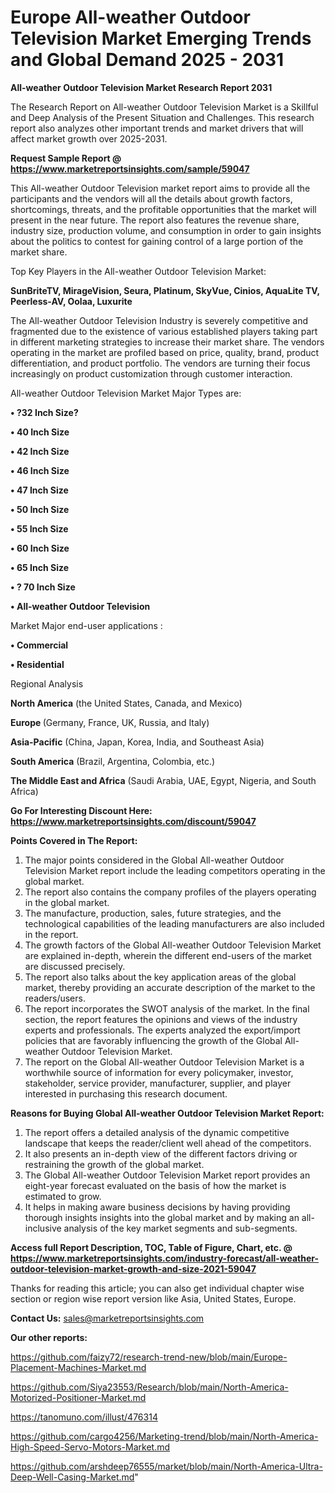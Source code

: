 # Europe All-weather Outdoor Television Market Emerging Trends and Global Demand 2025 - 2031

<strong>All-weather Outdoor Television Market Research Report 2031</strong>

The Research Report on All-weather Outdoor Television Market is a Skillful and Deep Analysis of the Present Situation and Challenges. This research report also analyzes other important trends and market drivers that will affect market growth over 2025-2031.

<strong>Request Sample Report @ <a href=https://www.marketreportsinsights.com/sample/59047>https://www.marketreportsinsights.com/sample/59047</a></strong>

This All-weather Outdoor Television market report aims to provide all the participants and the vendors will all the details about growth factors, shortcomings, threats, and the profitable opportunities that the market will present in the near future. The report also features the revenue share, industry size, production volume, and consumption in order to gain insights about the politics to contest for gaining control of a large portion of the market share.

Top Key Players in the All-weather Outdoor Television Market:

<strong>SunBriteTV, MirageVision, Seura, Platinum, SkyVue, Cinios, AquaLite TV, Peerless-AV, Oolaa, Luxurite</strong>

The All-weather Outdoor Television Industry is severely competitive and fragmented due to the existence of various established players taking part in different marketing strategies to increase their market share. The vendors operating in the market are profiled based on price, quality, brand, product differentiation, and product portfolio. The vendors are turning their focus increasingly on product customization through customer interaction.

All-weather Outdoor Television Market Major Types are:

<strong>• ?32 Inch Size?

• 40 Inch Size

• 42 Inch Size

• 46 Inch Size

• 47 Inch Size

• 50 Inch Size

• 55 Inch Size

• 60 Inch Size

• 65 Inch Size

• ? 70 Inch Size

• All-weather Outdoor Television</strong>

Market Major end-user applications :

<strong>• Commercial

• Residential</strong>

Regional Analysis

</u><strong><b>North America</b></strong> (the United States, Canada, and Mexico)

<strong><b>Europe </b></strong>(Germany, France, UK, Russia, and Italy)

<strong><b>Asia-Pacific</b></strong> (China, Japan, Korea, India, and Southeast Asia)

<strong><b>South America</b></strong> (Brazil, Argentina, Colombia, etc.)

<strong><b>The Middle East and Africa</b></strong> (Saudi Arabia, UAE, Egypt, Nigeria, and South Africa)

<strong>Go For Interesting Discount Here: <a href=https://www.marketreportsinsights.com/discount/59047>https://www.marketreportsinsights.com/discount/59047</a></strong>

<strong>Points Covered in The Report:</strong>
<ol>
  <li>The major points considered in the Global All-weather Outdoor Television Market report include the leading competitors operating in the global market.</li>
  <li>The report also contains the company profiles of the players operating in the global market.</li>
  <li>The manufacture, production, sales, future strategies, and the technological capabilities of the leading manufacturers are also included in the report.</li>
  <li>The growth factors of the Global All-weather Outdoor Television Market are explained in-depth, wherein the different end-users of the market are discussed precisely.</li>
  <li>The report also talks about the key application areas of the global market, thereby providing an accurate description of the market to the readers/users.</li>
  <li>The report incorporates the SWOT analysis of the market. In the final section, the report features the opinions and views of the industry experts and professionals. The experts analyzed the export/import policies that are favorably influencing the growth of the Global All-weather Outdoor Television Market.</li>
  <li>The report on the Global All-weather Outdoor Television Market is a worthwhile source of information for every policymaker, investor, stakeholder, service provider, manufacturer, supplier, and player interested in purchasing this research document.</li>
</ol>
<strong>Reasons for Buying Global All-weather Outdoor Television Market Report:</strong>

<ol>
  <li>The report offers a detailed analysis of the dynamic competitive landscape that keeps the reader/client well ahead of the competitors.</li>
  <li>It also presents an in-depth view of the different factors driving or restraining the growth of the global market.</li>
  <li>The Global All-weather Outdoor Television Market report provides an eight-year forecast evaluated on the basis of how the market is estimated to grow.</li>
  <li>It helps in making aware business decisions by having providing thorough insights insights into the global market and by making an all-inclusive analysis of the key market segments and sub-segments.</li>
</ol>
<strong>Access full Report Description, TOC, Table of Figure, Chart, etc. @ <a href=https://www.marketreportsinsights.com/industry-forecast/all-weather-outdoor-television-market-growth-and-size-2021-59047>https://www.marketreportsinsights.com/industry-forecast/all-weather-outdoor-television-market-growth-and-size-2021-59047</a></strong>


Thanks for reading this article; you can also get individual chapter wise section or region wise report version like Asia, United States, Europe.

<strong>Contact Us:</strong>
sales@marketreportsinsights.com

<strong>Our other reports:</strong>

<a href=https://github.com/faizy72/research-trend-new/blob/main/Europe-Placement-Machines-Market.md>https://github.com/faizy72/research-trend-new/blob/main/Europe-Placement-Machines-Market.md</a>

<a href=https://github.com/Siya23553/Research/blob/main/North-America-Motorized-Positioner-Market.md>https://github.com/Siya23553/Research/blob/main/North-America-Motorized-Positioner-Market.md</a>

<a href=https://tanomuno.com/illust/476314>https://tanomuno.com/illust/476314</a>

<a href=https://github.com/cargo4256/Marketing-trend/blob/main/North-America-High-Speed-Servo-Motors-Market.md>https://github.com/cargo4256/Marketing-trend/blob/main/North-America-High-Speed-Servo-Motors-Market.md</a>

<a href=https://github.com/arshdeep76555/market/blob/main/North-America-Ultra-Deep-Well-Casing-Market.md>https://github.com/arshdeep76555/market/blob/main/North-America-Ultra-Deep-Well-Casing-Market.md</a>"
